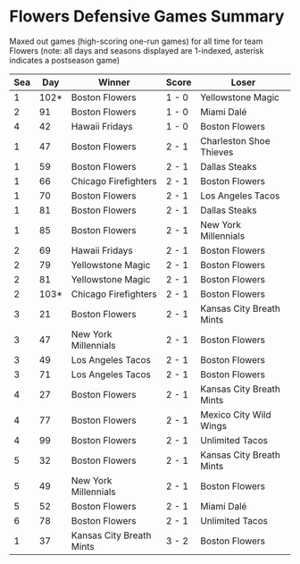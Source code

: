 # Flowers Defensive Games Summary



Maxed out games (high-scoring one-run games) for all time for team Flowers (note: all days and seasons displayed are 1-indexed, asterisk indicates a postseason game)


| Sea | Day | Winner | Score | Loser | 
| ------ |------ |------ |------ |------ |
| 1 | 102* | Boston Flowers | 1 - 0 | Yellowstone Magic | 
| 2 | 91 | Boston Flowers | 1 - 0 | Miami Dalé | 
| 4 | 42 | Hawaii Fridays | 1 - 0 | Boston Flowers | 
| 1 | 47 | Boston Flowers | 2 - 1 | Charleston Shoe Thieves | 
| 1 | 59 | Boston Flowers | 2 - 1 | Dallas Steaks | 
| 1 | 66 | Chicago Firefighters | 2 - 1 | Boston Flowers | 
| 1 | 70 | Boston Flowers | 2 - 1 | Los Angeles Tacos | 
| 1 | 81 | Boston Flowers | 2 - 1 | Dallas Steaks | 
| 1 | 85 | Boston Flowers | 2 - 1 | New York Millennials | 
| 2 | 69 | Hawaii Fridays | 2 - 1 | Boston Flowers | 
| 2 | 79 | Yellowstone Magic | 2 - 1 | Boston Flowers | 
| 2 | 81 | Yellowstone Magic | 2 - 1 | Boston Flowers | 
| 2 | 103* | Chicago Firefighters | 2 - 1 | Boston Flowers | 
| 3 | 21 | Boston Flowers | 2 - 1 | Kansas City Breath Mints | 
| 3 | 47 | New York Millennials | 2 - 1 | Boston Flowers | 
| 3 | 49 | Los Angeles Tacos | 2 - 1 | Boston Flowers | 
| 3 | 71 | Los Angeles Tacos | 2 - 1 | Boston Flowers | 
| 4 | 27 | Boston Flowers | 2 - 1 | Kansas City Breath Mints | 
| 4 | 77 | Boston Flowers | 2 - 1 | Mexico City Wild Wings | 
| 4 | 99 | Boston Flowers | 2 - 1 | Unlimited Tacos | 
| 5 | 32 | Boston Flowers | 2 - 1 | Kansas City Breath Mints | 
| 5 | 49 | New York Millennials | 2 - 1 | Boston Flowers | 
| 5 | 52 | Boston Flowers | 2 - 1 | Miami Dalé | 
| 6 | 78 | Boston Flowers | 2 - 1 | Unlimited Tacos | 
| 1 | 37 | Kansas City Breath Mints | 3 - 2 | Boston Flowers | 



